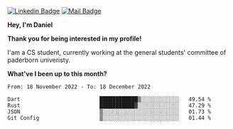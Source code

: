 [![Linkedin Badge](https://img.shields.io/badge/-LinkedIn-0e76a8?style=flat-square&logo=Linkedin&logoColor=white)](https://www.linkedin.com/in/daniel-negi-592ba3223/)
[![Mail Badge](https://img.shields.io/badge/Gmail-D14836?style=flat-square&logo=gmail&logoColor=white)](mailto:daniel.ravi.negi@googlemail.com)

**Hey, I'm Daniel**

**Thank you for being interested in my profile!**

I'am a CS student, currently working at the general students' committee of paderborn univeristy.

**What've I been up to this month?** 

<!--START_SECTION:waka-->

```text
From: 18 November 2022 - To: 18 December 2022

Dart                         ████████████▒░░░░░░░░░░░░   49.54 %
Rust                         ███████████▓░░░░░░░░░░░░░   47.29 %
JSON                         ▒░░░░░░░░░░░░░░░░░░░░░░░░   01.73 %
Git Config                   ▒░░░░░░░░░░░░░░░░░░░░░░░░   01.44 %
```

<!--END_SECTION:waka-->
